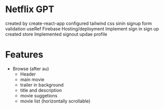 # Netflix GPT

created by create-react-app
configured tailwind css
sinin signup form 
validation
useRef 
Firebase
Hosting/deployment
Implement sign in  sign up
created store
Implemented signout
updae profile


# Features
- Browse (after au)
  - Header
  - main movie
  - trailer in background
  - title and description
  - movie suggetions
  - movie list (horizontally scrollable)
